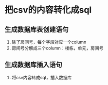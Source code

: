 # 把csv的内容转化成sql
## 生成数据库表创建语句
1. 除了房间号，每个字段对应一个column
2. 房间号分解成三个column：楼栋，单元，房间号
## 生成数据库插入语句
1. 将csv内容转成sql，插入数据库